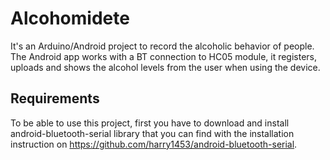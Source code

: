 # Alcohomidete
It's an Arduino/Android project to record the alcoholic behavior of people. 
The Android app works with a BT connection to HC05 module, it registers, uploads and shows the alcohol levels from the user when using the device.

## Requirements

To be able to use this project, first you have to download and install android-bluetooth-serial library that you can find with the installation instruction on https://github.com/harry1453/android-bluetooth-serial.

